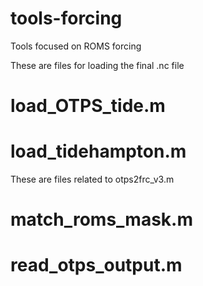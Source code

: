 # tools-forcing
Tools focused on ROMS forcing 

These are files for loading the final .nc file
# load_OTPS_tide.m
# load_tidehampton.m

These are files related to otps2frc_v3.m
# match_roms_mask.m
# read_otps_output.m
